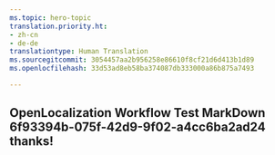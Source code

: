 ```yaml
---
ms.topic: hero-topic
translation.priority.ht:
- zh-cn
- de-de
translationtype: Human Translation
ms.sourcegitcommit: 3054457aa2b956258e86610f8cf21d6d413b1d89
ms.openlocfilehash: 33d53ad8eb58ba374087db333000a86b875a7493

---
```

## OpenLocalization Workflow Test MarkDown 6f93394b-075f-42d9-9f02-a4cc6ba2ad24 thanks!



<!--HONumber=Jul16_HO2-->


